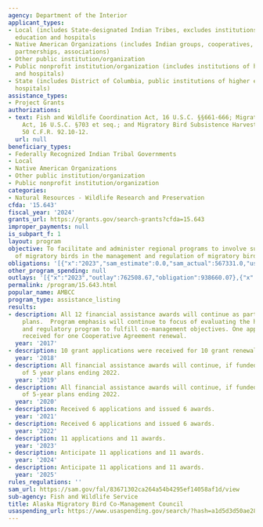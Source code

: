 ```yaml
---
agency: Department of the Interior
applicant_types:
- Local (includes State-designated Indian Tribes, excludes institutions of higher
  education and hospitals
- Native American Organizations (includes Indian groups, cooperatives, corporations,
  partnerships, associations)
- Other public institution/organization
- Public nonprofit institution/organization (includes institutions of higher education
  and hospitals)
- State (includes District of Columbia, public institutions of higher education and
  hospitals)
assistance_types:
- Project Grants
authorizations:
- text: Fish and Wildlife Coordination Act, 16 U.S.C. §§661-666; Migratory Bird Treaty
    Act, 16 U.S.C. §703 et seq.; and Migratory Bird Subsistence Harvest in Alaska
    50 C.F.R. 92.10-12.
  url: null
beneficiary_types:
- Federally Recognized Indian Tribal Governments
- Local
- Native American Organizations
- Other public institution/organization
- Public nonprofit institution/organization
categories:
- Natural Resources - Wildlife Research and Preservation
cfda: '15.643'
fiscal_year: '2024'
grants_url: https://grants.gov/search-grants?cfda=15.643
improper_payments: null
is_subpart_f: 1
layout: program
objective: To facilitate and administer regional programs to involve subsistence hunters
  of migratory birds in the management and regulation of migratory birds.
obligations: '[{"x":"2023","sam_estimate":0.0,"sam_actual":567331.0,"usa_spending_actual":434485.34},{"x":"2024","sam_estimate":0.0,"sam_actual":520718.0,"usa_spending_actual":547604.9},{"x":"2025","sam_estimate":0.0,"sam_actual":520718.0,"usa_spending_actual":-303.4}]'
other_program_spending: null
outlays: '[{"x":"2023","outlay":762508.67,"obligation":938660.07},{"x":"2024","outlay":95486.19,"obligation":125464.0},{"x":"2025","outlay":0.0,"obligation":0.0}]'
permalink: /program/15.643.html
popular_name: AMBCC
program_type: assistance_listing
results:
- description: All 12 financial assistance awards will continue as part of the 5 year
    plans.  Program emphasis will continue to focus of evaluating the harvest surveys
    and regulatory program to fulfill co-management objectives. One application was
    received for one Cooperative Agreement renewal.
  year: '2017'
- description: 10 grant applications were received for 10 grant renewals.
  year: '2018'
- description: All financial assistance awards will continue, if funded, as a part
    of 5 year plans ending 2022.
  year: '2019'
- description: All financial assistance awards will continue, if funded, as a part
    of 5-year plans ending 2022.
  year: '2020'
- description: Received 6 applications and issued 6 awards.
  year: '2021'
- description: Received 6 applications and issued 6 awards.
  year: '2022'
- description: 11 applications and 11 awards.
  year: '2023'
- description: Anticipate 11 applications and 11 awards.
  year: '2024'
- description: Anticipate 11 applications and 11 awards.
  year: '2025'
rules_regulations: ''
sam_url: https://sam.gov/fal/83671302ca264a54b4295ef14058af1d/view
sub-agency: Fish and Wildlife Service
title: Alaska Migratory Bird Co-Management Council
usaspending_url: https://www.usaspending.gov/search/?hash=a1d5d3d50ae284f51e52b049410f0d33
---
```


